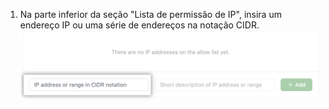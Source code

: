 1. Na parte inferior da seção "Lista de permissão de IP", insira um endereço IP ou uma série de endereços na notação CIDR. ![Campo-chave para adicionar endereço IP](/assets/images/help/security/ip-address-field.png)
